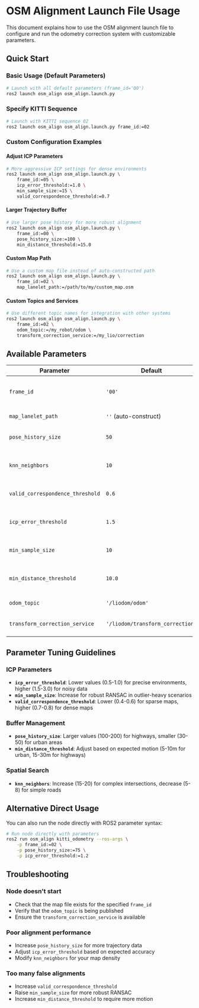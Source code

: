 
# OSM Alignment Launch File Usage

This document explains how to use the OSM alignment launch file to configure and run the odometry correction system with customizable parameters.

## Quick Start

### Basic Usage (Default Parameters)
```bash
# Launch with all default parameters (frame_id='00')
ros2 launch osm_align osm_align.launch.py
```

### Specify KITTI Sequence
```bash
# Launch with KITTI sequence 02
ros2 launch osm_align osm_align.launch.py frame_id:=02
```

### Custom Configuration Examples

#### Adjust ICP Parameters
```bash
# More aggressive ICP settings for dense environments
ros2 launch osm_align osm_align.launch.py \
    frame_id:=05 \
    icp_error_threshold:=1.0 \
    min_sample_size:=15 \
    valid_correspondence_threshold:=0.7
```

#### Larger Trajectory Buffer
```bash
# Use larger pose history for more robust alignment
ros2 launch osm_align osm_align.launch.py \
    frame_id:=00 \
    pose_history_size:=100 \
    min_distance_threshold:=15.0
```

#### Custom Map Path
```bash
# Use a custom map file instead of auto-constructed path
ros2 launch osm_align osm_align.launch.py \
    frame_id:=02 \
    map_lanelet_path:=/path/to/my/custom_map.osm
```

#### Custom Topics and Services
```bash
# Use different topic names for integration with other systems
ros2 launch osm_align osm_align.launch.py \
    frame_id:=02 \
    odom_topic:=/my_robot/odom \
    transform_correction_service:=/my_lio/correction
```

## Available Parameters

| Parameter | Default | Description |
|-----------|---------|-------------|
| `frame_id` | `'00'` | KITTI sequence identifier (e.g., '00', '01', '02', etc.) |
| `map_lanelet_path` | `''` (auto-construct) | Path to OSM lanelet file |
| `pose_history_size` | `50` | Number of poses in sliding window buffer |
| `knn_neighbors` | `10` | Number of nearest neighbors for KD-tree queries |
| `valid_correspondence_threshold` | `0.6` | Minimum ratio of valid correspondences |
| `icp_error_threshold` | `1.5` | Maximum ICP error for successful alignment |
| `min_sample_size` | `10` | Minimum samples for RANSAC-ICP |
| `min_distance_threshold` | `10.0` | Minimum trajectory distance before alignment |
| `odom_topic` | `'/liodom/odom'` | Input odometry topic name |
| `transform_correction_service` | `'/liodom/transform_correction'` | Transform correction service name |

## Parameter Tuning Guidelines

### ICP Parameters
- **`icp_error_threshold`**: Lower values (0.5-1.0) for precise environments, higher (1.5-3.0) for noisy data
- **`min_sample_size`**: Increase for robust RANSAC in outlier-heavy scenarios
- **`valid_correspondence_threshold`**: Lower (0.4-0.6) for sparse maps, higher (0.7-0.8) for dense maps

### Buffer Management
- **`pose_history_size`**: Larger values (100-200) for highways, smaller (30-50) for urban areas
- **`min_distance_threshold`**: Adjust based on expected motion (5-10m for urban, 15-30m for highways)

### Spatial Search
- **`knn_neighbors`**: Increase (15-20) for complex intersections, decrease (5-8) for simple roads

## Alternative Direct Usage

You can also run the node directly with ROS2 parameter syntax:

```bash
# Run node directly with parameters
ros2 run osm_align kitti_odometry --ros-args \
    -p frame_id:=02 \
    -p pose_history_size:=75 \
    -p icp_error_threshold:=1.2
```

## Troubleshooting

### Node doesn't start
- Check that the map file exists for the specified `frame_id`
- Verify that the `odom_topic` is being published
- Ensure the `transform_correction_service` is available

### Poor alignment performance  
- Increase `pose_history_size` for more trajectory data
- Adjust `icp_error_threshold` based on expected accuracy
- Modify `knn_neighbors` for your map density

### Too many false alignments
- Increase `valid_correspondence_threshold` 
- Raise `min_sample_size` for more robust RANSAC
- Increase `min_distance_threshold` to require more motion